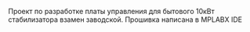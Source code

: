 Проект по разработке платы управления для бытового 10кВт стабилизатора взамен заводской.
Прошивка написана в MPLABX IDE